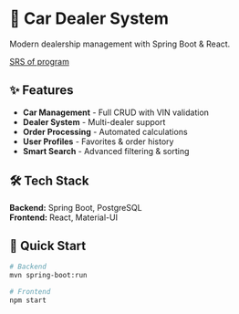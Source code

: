 # 🚗 Car Dealer System

Modern dealership management with Spring Boot & React.

[SRS of program](/docs/SRS.md)

## ✨ Features
- **Car Management** - Full CRUD with VIN validation
- **Dealer System** - Multi-dealer support  
- **Order Processing** - Automated calculations
- **User Profiles** - Favorites & order history
- **Smart Search** - Advanced filtering & sorting

## 🛠️ Tech Stack
**Backend:** Spring Boot, PostgreSQL  
**Frontend:** React, Material-UI

## 🚀 Quick Start
```bash
# Backend
mvn spring-boot:run

# Frontend  
npm start
